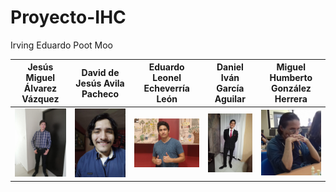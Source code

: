 # Proyecto-IHC
Irving Eduardo Poot Moo<br>


| Jesús Miguel Álvarez Vázquez    | David de Jesús Avila Pacheco|Eduardo Leonel Echeverría León| Daniel Iván García Aguilar      | Miguel Humberto González Herrera| 
| ------------------------------- | ----------------------------|----------------------------- | ------------------------------- | ----------------------------- |
| ![Yo.jpeg](./Integrantes/Yo.jpeg) | ![Dado.jpeg](./Integrantes/Dado.jpeg) | ![Ed.jpeg](./Integrantes/Ed.jpeg) | ![Daniel.jpeg](./Integrantes/Daniel.jpeg) | ![linux.jpeg](./Integrantes/linux.jpeg) |
